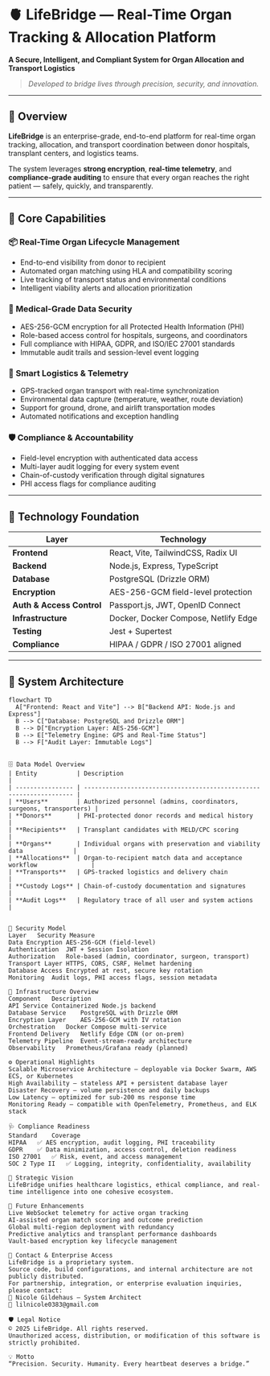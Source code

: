# 🫀 LifeBridge — Real-Time Organ Tracking & Allocation Platform

**A Secure, Intelligent, and Compliant System for Organ Allocation and Transport Logistics**

> *Developed to bridge lives through precision, security, and innovation.*

---

## 🚀 Overview

**LifeBridge** is an enterprise-grade, end-to-end platform for real-time organ tracking, allocation, and transport coordination between donor hospitals, transplant centers, and logistics teams.

The system leverages **strong encryption**, **real-time telemetry**, and **compliance-grade auditing** to ensure that every organ reaches the right patient — safely, quickly, and transparently.

---

## 🧠 Core Capabilities

### 📦 Real-Time Organ Lifecycle Management
- End-to-end visibility from donor to recipient  
- Automated organ matching using HLA and compatibility scoring  
- Live tracking of transport status and environmental conditions  
- Intelligent viability alerts and allocation prioritization  

### 🔐 Medical-Grade Data Security
- AES-256-GCM encryption for all Protected Health Information (PHI)  
- Role-based access control for hospitals, surgeons, and coordinators  
- Full compliance with HIPAA, GDPR, and ISO/IEC 27001 standards  
- Immutable audit trails and session-level event logging  

### 🚚 Smart Logistics & Telemetry
- GPS-tracked organ transport with real-time synchronization  
- Environmental data capture (temperature, weather, route deviation)  
- Support for ground, drone, and airlift transportation modes  
- Automated notifications and exception handling  

### 🛡️ Compliance & Accountability
- Field-level encryption with authenticated data access  
- Multi-layer audit logging for every system event  
- Chain-of-custody verification through digital signatures  
- PHI access flags for compliance auditing  

---

## 🧩 Technology Foundation

| Layer | Technology |
|-------|-------------|
| **Frontend** | React, Vite, TailwindCSS, Radix UI |
| **Backend** | Node.js, Express, TypeScript |
| **Database** | PostgreSQL (Drizzle ORM) |
| **Encryption** | AES-256-GCM field-level protection |
| **Auth & Access Control** | Passport.js, JWT, OpenID Connect |
| **Infrastructure** | Docker, Docker Compose, Netlify Edge |
| **Testing** | Jest + Supertest |
| **Compliance** | HIPAA / GDPR / ISO 27001 aligned |

---

## 🧱 System Architecture

```mermaid
flowchart TD
  A["Frontend: React and Vite"] --> B["Backend API: Node.js and Express"]
  B --> C["Database: PostgreSQL and Drizzle ORM"]
  B --> D["Encryption Layer: AES-256-GCM"]
  B --> E["Telemetry Engine: GPS and Real-Time Status"]
  B --> F["Audit Layer: Immutable Logs"]


🗄️ Data Model Overview
| Entity           | Description                                                         |
| ---------------- | ------------------------------------------------------------------- |
| **Users**        | Authorized personnel (admins, coordinators, surgeons, transporters) |
| **Donors**       | PHI-protected donor records and medical history                     |
| **Recipients**   | Transplant candidates with MELD/CPC scoring                         |
| **Organs**       | Individual organs with preservation and viability data              |
| **Allocations**  | Organ-to-recipient match data and acceptance workflow               |
| **Transports**   | GPS-tracked logistics and delivery chain                            |
| **Custody Logs** | Chain-of-custody documentation and signatures                       |
| **Audit Logs**   | Regulatory trace of all user and system actions                     |


🔐 Security Model
Layer	Security Measure
Data Encryption	AES-256-GCM (field-level)
Authentication	JWT + Session Isolation
Authorization	Role-based (admin, coordinator, surgeon, transport)
Transport Layer	HTTPS, CORS, CSRF, Helmet hardening
Database Access	Encrypted at rest, secure key rotation
Monitoring	Audit logs, PHI access flags, session metadata

🧮 Infrastructure Overview
Component	Description
API Service	Containerized Node.js backend
Database Service	PostgreSQL with Drizzle ORM
Encryption Layer	AES-256-GCM with IV rotation
Orchestration	Docker Compose multi-service
Frontend Delivery	Netlify Edge CDN (or on-prem)
Telemetry Pipeline	Event-stream-ready architecture
Observability	Prometheus/Grafana ready (planned)

⚙️ Operational Highlights
Scalable Microservice Architecture — deployable via Docker Swarm, AWS ECS, or Kubernetes
High Availability — stateless API + persistent database layer
Disaster Recovery — volume persistence and daily backups
Low Latency — optimized for sub-200 ms response time
Monitoring Ready — compatible with OpenTelemetry, Prometheus, and ELK stack

🩺 Compliance Readiness
Standard	Coverage
HIPAA	✅ AES encryption, audit logging, PHI traceability
GDPR	✅ Data minimization, access control, deletion readiness
ISO 27001	✅ Risk, event, and access management
SOC 2 Type II	✅ Logging, integrity, confidentiality, availability

🧭 Strategic Vision
LifeBridge unifies healthcare logistics, ethical compliance, and real-time intelligence into one cohesive ecosystem.

🔮 Future Enhancements
Live WebSocket telemetry for active organ tracking
AI-assisted organ match scoring and outcome prediction
Global multi-region deployment with redundancy
Predictive analytics and transplant performance dashboards
Vault-based encryption key lifecycle management

👥 Contact & Enterprise Access
LifeBridge is a proprietary system.
Source code, build configurations, and internal architecture are not publicly distributed.
For partnership, integration, or enterprise evaluation inquiries, please contact:
📧 Nicole Gildehaus — System Architect
📨 lilnicole0383@gmail.com

🛡️ Legal Notice
© 2025 LifeBridge. All rights reserved.
Unauthorized access, distribution, or modification of this software is strictly prohibited.

💡 Motto
“Precision. Security. Humanity. Every heartbeat deserves a bridge.”
